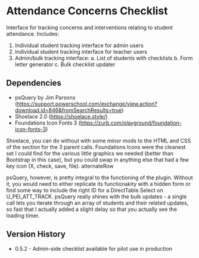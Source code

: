 # Attendance Concerns Checklist
Interface for tracking concerns and interventions relating to student attendance. Includes:
1. Individual student tracking interface for admin users
2. Individual student tracking interface for teacher users
3. Admin/bulk tracking interface:
   a. List of students with checklists
   b. Form letter generator
   c. Bulk checklist updater

## Dependencies
- psQuery by Jim Parsons (https://support.powerschool.com/exchange/view.action?download.id=846&fromSearchResults=true)
- Shoelace 2.0 (https://shoelace.style/)
- Foundations Icon Fonts 3 (https://zurb.com/playground/foundation-icon-fonts-3)

Shoelace, you can do without with some minor mods to the HTML and CSS of the section for the 3 parent calls. Foundations Icons were the cleanest set I could find for the various little graphics we needed (better than Bootstrap in this case), but you could swap in anything else that had a few key icon (X, check, save, file). alternateRow

psQuery, however, is pretty integral to the functioning of the plugin. Without it, you would need to either replicate its functionakity with a hidden form or find some way to include the right ID for a DirectTable.Select on U_PEI_ATT_TRACK. psQuery really shines with the bulk updates - a single call lets you iterate through an array of students and their related updates, so fast that I actually added a slight delay so that you actually see the loading timer.

## Version History
- 0.5.2 - Admin-side checklist available for pilot use in production
